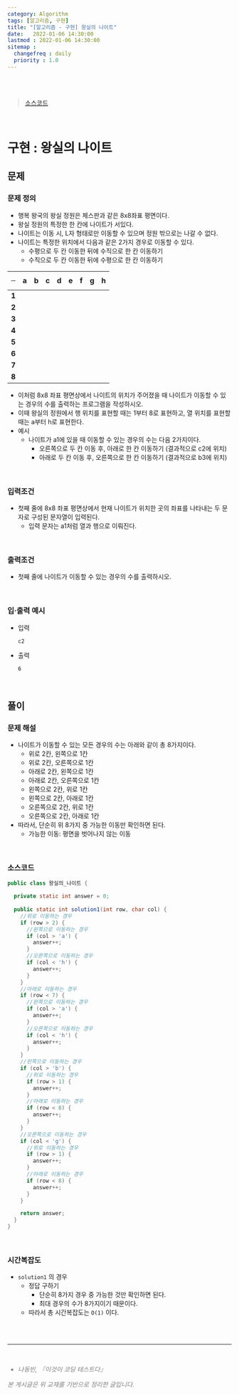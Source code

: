 ```yaml
---
category: Algorithm
tags: [알고리즘, 구현]
title: "[알고리즘 - 구현] 왕실의 나이트"
date:   2022-01-06 14:30:00 
lastmod : 2022-01-06 14:30:00
sitemap :
  changefreq : daily
  priority : 1.0
---
```


<br/><br/>

> [소스코드](https://github.com/TaegyunWoo/algorithm-study/blob/main/src/main/java/implementation/%EC%99%95%EC%8B%A4%EC%9D%98_%EB%82%98%EC%9D%B4%ED%8A%B8.java)

<br/>

# 구현 : 왕실의 나이트

## 문제
### 문제 정의

- 행복 왕국의 왕실 정원은 체스판과 같은 8x8좌표 평면이다. 
- 왕실 정원의 특정한 한 칸에 나이트가 서있다.
- 나이트는 이동 시, L자 형태로만 이동할 수 있으며 정원 밖으로는 나갈 수 없다.
- 나이트는 특정한 위치에서 다음과 같은 2가지 경우로 이동할 수 있다.
  - 수평으로 두 칸 이동한 뒤에 수직으로 한 칸 이동하기
  - 수직으로 두 칸 이동한 뒤에 수평으로 한 칸 이동하기

|<hr/>|a|b|c|d|e|f|g|h|
|---|---|---|---|---|---|---|---|---
|**1**|||||||||
|**2**|||||||||
|**3**|||||||||
|**4**|||||||||
|**5**|||||||||
|**6**|||||||||
|**7**|||||||||
|**8**|||||||||


- 이처럼 8x8 좌표 평면상에서 나이트의 위치가 주어졌을 때 나이트가 이동할 수 있는 경우의 수를 출력하는 프로그램을 작성하시오.
- 이때 왕실의 정원에서 행 위치를 표현할 때는 1부터 8로 표현하고, 열 위치를 표현할 때는 a부터 h로 표현한다.
- 예시
    - 나이트가 a1에 있을 때 이동할 수 있는 경우의 수는 다음 2가지이다.
      - 오른쪽으로 두 칸 이동 후, 아래로 한 칸 이동하기 (결과적으로 c2에 위치)
      - 아래로 두 칸 이동 후, 오른쪽으로 한 칸 이동하기 (결과적으로 b3에 위치)

<br/>

### 입력조건
- 첫째 줄에 8x8 좌표 평면상에서 현재 나이트가 위치한 곳의 좌표를 나타내는 두 문자로 구성된 문자열이 입력된다.
    - 입력 문자는 a1처럼 열과 행으로 이뤄진다.

<br/>

### 출력조건
- 첫째 줄에 나이트가 이동할 수 있는 경우의 수를 출력하시오.

<br/>

### 입·출력 예시
- 입력
  ```text
  c2
  ```

- 출력
  ```text
  6
  ```

<br/>

## 풀이
### 문제 해설
- 나이트가 이동할 수 있는 모든 경우의 수는 아래와 같이 총 8가지이다.
  - 위로 2칸, 왼쪽으로 1칸
  - 위로 2칸, 오른쪽으로 1칸
  - 아래로 2칸, 왼쪽으로 1칸
  - 아래로 2칸, 오른쪽으로 1칸
  - 왼쪽으로 2칸, 위로 1칸
  - 왼쪽으로 2칸, 아래로 1칸
  - 오른쪽으로 2칸, 위로 1칸
  - 오른쪽으로 2칸, 아래로 1칸
- 따라서, 단순히 위 8가지 중 가능한 이동만 확인하면 된다.
  - 가능한 이동: 평면을 벗어나지 않는 이동

<br/>

### 소스코드
```java
public class 왕실의_나이트 {
    
  private static int answer = 0;
  
  public static int solution1(int row, char col) {
    //위로 이동하는 경우
    if (row > 2) {
      //왼쪽으로 이동하는 경우
      if (col > 'a') {
        answer++;
      }
      //오른쪽으로 이동하는 경우
      if (col < 'h') {
        answer++;
      }
    }
    //아래로 이동하는 경우
    if (row < 7) {
      //왼쪽으로 이동하는 경우
      if (col > 'a') {
        answer++;
      }
      //오른쪽으로 이동하는 경우
      if (col < 'h') {
        answer++;
      }
    }
    //왼쪽으로 이동하는 경우
    if (col > 'b') {
      //위로 이동하는 경우
      if (row > 1) {
        answer++;
      }
      //아래로 이동하는 경우
      if (row < 8) {
        answer++;
      }
    }
    //오른쪽으로 이동하는 경우
    if (col < 'g') {
      //위로 이동하는 경우
      if (row > 1) {
        answer++;
      }
      //아래로 이동하는 경우
      if (row < 8) {
        answer++;
      }
    }

    return answer;
  }
}
```

<br/>

### 시간복잡도
- `solution1` 의 경우
  - 정답 구하기
    - 단순히 8가지 경우 중 가능한 것만 확인하면 된다.
    - 최대 경우의 수가 8가지이기 때문이다.
  - 따라서 총 시간복잡도는 `O(1)` 이다.


<br><br>

---

<br>
<div style="font-style: italic;color: gray;">
  <ul>
    <li>나동빈, 『이것이 코딩 테스트다』</li>
  </ul>
  본 게시글은 위 교재를 기반으로 정리한 글입니다.
</div>